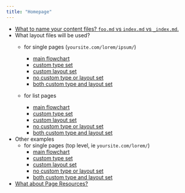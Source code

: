 ```yaml
---
title: "Homepage"
---
```


- [What to name your content files? `foo.md` vs `index.md` vs `_index.md`.](/single-vs-list/)
- What layout files will be used?
    - for single pages (`yoursite.com/lorem/ipsum/`)
        - [main flowchart](/trees/)
        - [custom type set](/trees/acacia/)
        - [custom layout set](/trees/fig/)
        - [no custom type or layout set](/mahogany/)
        - [both custom type and layout set](/pine/)

    - for list pages
        - [main flowchart](/clouds/)
        - [custom type set](/fruit/)
        - [custom layout set](/metals/)
        - [no custom type or layout set](/clouds/)
        - [both custom type and layout set](/colors/)
- Other examples
    - for single pages (top level, ie `yoursite.com/lorem/`)
        - [main flowchart](/square/)
        - [custom type set](/rectangle/)
        - [custom layout set](/rhombus/)
        - [no custom type or layout set](/square/)
        - [both custom type and layout set](/oval/)
- [What about Page Resources?](/page-resources/)
